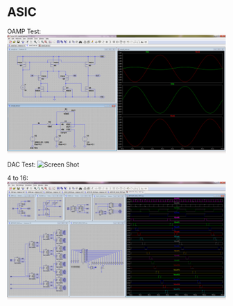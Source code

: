 # ASIC

OAMP Test:
![Screen Shot](https://raw.githubusercontent.com/SimeonSimeonovIvanov/ASIC/master/Images/oamp0_test.png)<br>

DAC Test:
![Screen Shot](https://github.com/SimeonSimeonovIvanov/ASIC/blob/master/Images/dac_amux_test.bmp)<br>

4 to 16:
![Screen Shot](https://github.com/SimeonSimeonovIvanov/ASIC/blob/master/Images/4BTO16T_MUX_TEST.png)<br>
